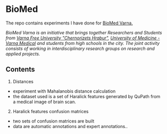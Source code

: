 # BioMed

The repo contains experiments I have done for [BioMed Varna.](http://biomedvarna.com/rnd-team.html) 

*BioMed Varna is an initiative that brings together Researchers and Students from [Varna Free University "Chernorizets Hrabur"](https://www.vfu.bg/en/?language=en&controller=pages&action=read), [University of Medicine - Varna Medical](http://www.mu-varna.bg/EN) and students from high schools in the city. The joint activity consists of working in interdisciplinary research groups on research and applied projects.*

## Contents
1. Distances
- experiment with Mahalanobis distance calculation
- the dataset used is a set of Haralick features generated by QuPath from a medical image of brain scan.

2. Haralick features confusion matrices
- two sets of confusion matrices are built
- data are automatic annotations and expert annotations..

